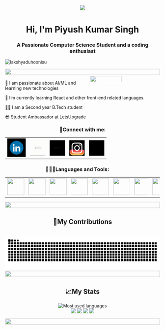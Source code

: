 <h1 align="center">
    <img src="https://readme-typing-svg.herokuapp.com/?font=Righteous&size=35&center=true&vCenter=true&width=500&height=70&duration=5000&lines=Welcome+to+my+GitHub!;" />
</h1>

<h1 align="center">Hi, I'm Piyush Kumar Singh</h1>
<h3 align="center">A Passionate Computer Science Student and a coding enthusiast</h3>

<p align="left"> 
    <img src="https://komarev.com/ghpvc/?username=lakshyaduhoonisu&label=Profile%20views&color=0e75b6&style=flat" alt="lakshyaduhoonisu" /> 
</p>
</div>
<div>
<img src="https://i.imgur.com/dBaSKWF.gif" height="20" width="100%">
    
<img src="https://i.giphy.com/JqmupuTVZYaQX5s094.webp" height="60%" width="45%" align="right">
    
<p>🔭 I am passionate about AI/ML and learning new technologies</p>

<p>🌱 I’m currently learning React and other front-end related languages</p>

<p>👨‍💻 I am a Second year B.Tech student</p>

<p>😎 Student Ambassador at LetsUpgrade</p>
<h3 align="center">📱Connect with me:</h3>

 <div align="center">
    <table>
        <tr>
            <td>
                <a href="https://www.linkedin.com/in/piyush-kumar-singh-2a45132a3/" target="blank">
                    <img src="https://github.com/PiyushKumarSingh-90/gif/blob/main/372102050_LINKEDIN_ICON_TRANSPARENT_1080%20(3).gif" height="60" width="60">
                </a>
            </td>
            <td >
                <a href="https://mail.google.com/mail/?view=cm&fs=1&to=2023.piyushs@isu.ac.in" target="_blank">
                    <img align="center" src="https://github.com/PiyushKumarSingh-90/gif/blob/main/372102050_LINKEDIN_ICON_TRANSPARENT_1080%20(2).gif" alt="gmail logo" height="50" width="50">
                </a>
            </td>
            <td >
                <a href="https://x.com/piyush_tec34082" target="blank">
                    <img align="center" src="https://github.com/PiyushKumarSingh-90/gif/blob/main/372102050_LINKEDIN_ICON_TRANSPARENT_1080%20(4).gif" alt="Piyush_Singh" height="50" width="50">
                </a>
            </td>
            <td >
                <a href="https://www.instagram.com/p.singh__21/" target="blank">
                    <img align="center" src="https://github.com/PiyushKumarSingh-90/gif/blob/main/Instagram%20(1).gif" alt="Piyush_Singh" height="50" width="50">
                </a>
            </td>
            <td>
                <a href="" target="blank">
                    <img align="center" src="https://github.com/PiyushKumarSingh-90/gif/blob/main/Instagram%20(2).gif" alt="Piyush_Singh" height="50" width="50">
                </a>
            </td>
        </tr>
    </table>
</div>


<h3 align="left">&nbsp;&nbsp;&nbsp;&nbsp;&nbsp;&nbsp;&nbsp;&nbsp;&nbsp;&nbsp;&nbsp;&nbsp;&nbsp;&nbsp;&nbsp;&nbsp;&nbsp;&nbsp;&nbsp;&nbsp;&nbsp;&nbsp;&nbsp;&nbsp;&nbsp;&nbsp;&nbsp;&nbsp;&nbsp;&nbsp;&nbsp;&nbsp;&nbsp;&nbsp;🧑🏻‍💻Languages and Tools:</h3>
<p align="left"> 

<div>
   <table>
  
  <tr>
    <td>
        <img src="https://upload.wikimedia.org/wikipedia/commons/1/19/C_Logo.png" width="55" height="55"/>
    </td>
  

 <td>
           <img src="https://upload.wikimedia.org/wikipedia/commons/thumb/1/18/ISO_C%2B%2B_Logo.svg/911px-ISO_C%2B%2B_Logo.svg.png" width="55" height="55"/>
</td>
  

<td>
    <img src="https://upload.wikimedia.org/wikipedia/commons/thumb/a/ae/Github-desktop-logo-symbol.svg/1200px-Github-desktop-logo-symbol.svg.png" width="55" height="55"/>
</td>
   
<td>
    <img src="https://upload.wikimedia.org/wikipedia/commons/thumb/0/0a/Python.svg/640px-Python.svg.png" width="55" height="55"/>
</td>
    
  
 
 <td>
     <img src="https://cdn.worldvectorlogo.com/logos/scratch-cat.svg" width="55" height="55"/>
 </td>
    
 
 
 <td><img src="https://upload.wikimedia.org/wikipedia/commons/thumb/6/61/HTML5_logo_and_wordmark.svg/512px-HTML5_logo_and_wordmark.svg.png"  width="55" height="55"/></td>
   

 <td><img src="https://upload.wikimedia.org/wikipedia/commons/thumb/d/d5/CSS3_logo_and_wordmark.svg/726px-CSS3_logo_and_wordmark.svg.png"  width="45" height="55"/></td>
   
  
 <td><img src="https://upload.wikimedia.org/wikipedia/commons/thumb/b/ba/Javascript_badge.svg/1200px-Javascript_badge.svg.png"  width="55" height="55"/></td>
    
  
<td><img src="https://upload.wikimedia.org/wikipedia/commons/thumb/a/a7/React-icon.svg/2300px-React-icon.svg.png"  width="45" height="40"/></td>
    
 
 <td><img src="https://upload.wikimedia.org/wikipedia/commons/thumb/3/33/Figma-logo.svg/1200px-Figma-logo.svg.png"  width="30" height="40"/></td>
    
  </tr>
</table>

</p>
</div>

<img src="https://i.imgur.com/dBaSKWF.gif" height="20" width="100%">
<div align="center">
  <h2>💪My Contributions</h2>
  <br>
  <img alt="snake eating my contributions" src="https://raw.githubusercontent.com/LakshyaDuhoonISU/LakshyaDuhoonISU/output/github-contribution-grid-snake.svg" />
</div>
<img src="https://i.imgur.com/dBaSKWF.gif" height="20" width="100%">
<div align="center">
  <h2>📈My Stats</h2>
  <img src="https://github-readme-stats.vercel.app/api/top-langs/?username=LakshyaDuhoonISU&theme=algolia&hide_border=true&langs_count=5" alt="Most used languages" />
</div>
<div align="center">
  <img src="http://github-profile-summary-cards.vercel.app/api/cards/repos-per-language?username=LakshyaDuhoonISU&theme=aura" />
  <img src="http://github-profile-summary-cards.vercel.app/api/cards/most-commit-language?username=LakshyaDuhoonISU&theme=aura" />
  <img src="http://github-profile-summary-cards.vercel.app/api/cards/stats?username=LakshyaDuhoonISU&theme=aura" />
  <img src="http://github-profile-summary-cards.vercel.app/api/cards/productive-time?username=LakshyaDuhoonISU&theme=aura&utcOffset=5.3" />
</div>
<p>
    <div align="center">
    <img src="https://i.imgur.com/dBaSKWF.gif" height="20" width="100%">
